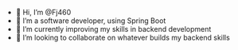- 👋 Hi, I’m @Fj460
- 👀 I’m a software developer, using Spring Boot
- 🌱 I’m currently improving my skills in backend development
- 💞️ I’m looking to collaborate on whatever builds my backend skills

<!---
Fj460/Fj460 is a ✨ special ✨ repository because its `README.md` (this file) appears on your GitHub profile.
You can click the Preview link to take a look at your changes.
--->
